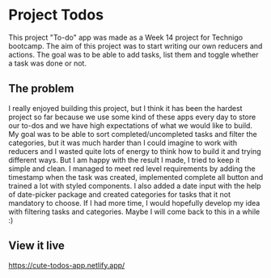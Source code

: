# Project Todos

This project "To-do" app was made as a Week 14 project for Technigo bootcamp. The aim of this project was to start writing our own reducers and actions.
The goal was to be able to add tasks, list them and toggle whether a task was done or not.

## The problem

I really enjoyed building this project, but I think it has been the hardest project so far because we use some kind of these apps every day to store our to-dos and we have high expectations of what we would like to build. My goal was to be able to sort completed/uncompleted tasks and filter the categories, but it was much harder than I could imagine to work with reducers and I wasted quite lots of energy to think how to build it and trying different ways. 
But I am happy with the result I made, I tried to keep it simple and clean. I managed to meet red level requirements by adding the timestamp when the task was created, implemented complete all button and trained a lot with styled components.
I also added a date input with the help of date-picker package and created categories for tasks that it not mandatory to choose.
If I had more time, I would hopefully develop my idea with filtering tasks and categories.
Maybe I will come back to this in a while :)

## View it live

https://cute-todos-app.netlify.app/ 
